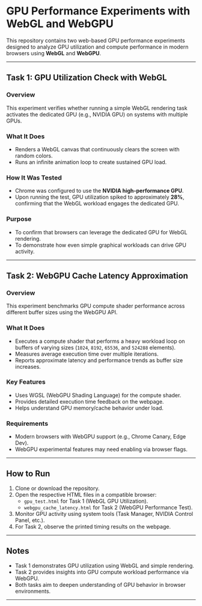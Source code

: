 # GPU Performance Experiments with WebGL and WebGPU

This repository contains two web-based GPU performance experiments designed to analyze GPU utilization and compute performance in modern browsers using **WebGL** and **WebGPU**.

---

## Task 1: GPU Utilization Check with WebGL

### Overview
This experiment verifies whether running a simple WebGL rendering task activates the dedicated GPU (e.g., NVIDIA GPU) on systems with multiple GPUs.

### What It Does
- Renders a WebGL canvas that continuously clears the screen with random colors.
- Runs an infinite animation loop to create sustained GPU load.

### How It Was Tested
- Chrome was configured to use the **NVIDIA high-performance GPU**.
- Upon running the test, GPU utilization spiked to approximately **28%**, confirming that the WebGL workload engages the dedicated GPU.

### Purpose
- To confirm that browsers can leverage the dedicated GPU for WebGL rendering.
- To demonstrate how even simple graphical workloads can drive GPU activity.

---

## Task 2: WebGPU Cache Latency Approximation

### Overview
This experiment benchmarks GPU compute shader performance across different buffer sizes using the WebGPU API.

### What It Does
- Executes a compute shader that performs a heavy workload loop on buffers of varying sizes (`1024`, `8192`, `65536`, and `524288` elements).
- Measures average execution time over multiple iterations.
- Reports approximate latency and performance trends as buffer size increases.

### Key Features
- Uses WGSL (WebGPU Shading Language) for the compute shader.
- Provides detailed execution time feedback on the webpage.
- Helps understand GPU memory/cache behavior under load.

### Requirements
- Modern browsers with WebGPU support (e.g., Chrome Canary, Edge Dev).
- WebGPU experimental features may need enabling via browser flags.

---

## How to Run

1. Clone or download the repository.
2. Open the respective HTML files in a compatible browser:
   - `gpu_test.html` for Task 1 (WebGL GPU Utilization).
   - `webgpu_cache_latency.html` for Task 2 (WebGPU Performance Test).
3. Monitor GPU activity using system tools (Task Manager, NVIDIA Control Panel, etc.).
4. For Task 2, observe the printed timing results on the webpage.

---

## Notes

- Task 1 demonstrates GPU utilization using WebGL and simple rendering.
- Task 2 provides insights into GPU compute workload performance via WebGPU.
- Both tasks aim to deepen understanding of GPU behavior in browser environments.

---

